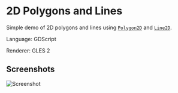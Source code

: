 # 2D Polygons and Lines

Simple demo of 2D polygons and lines using
[`Polygon2D`](https://docs.godotengine.org/en/3.6/classes/class_polygon2d.html) and
[`Line2D`](https://docs.godotengine.org/en/3.6/classes/class_line2d.html).

Language: GDScript

Renderer: GLES 2

## Screenshots

![Screenshot](screenshots/skeleton_polygon_line.png)
